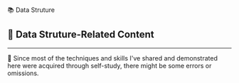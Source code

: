 📚 Data Struture

## 🔗 Data Struture-Related Content

---

📍 Since most of the techniques and skills I've shared and demonstrated here were acquired through self-study, there might be some errors or omissions.